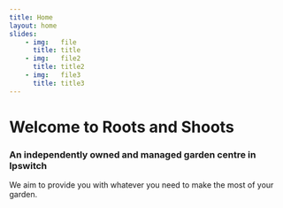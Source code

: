 ```yaml
---
title: Home
layout: home
slides:
    - img:   file
      title: title
    - img:   file2
      title: title2
    - img:   file3
      title: title3
---
```


# Welcome to Roots and Shoots

### An independently owned and managed garden centre in Ipswitch

We aim to provide you with whatever you need to make the most of your garden.





